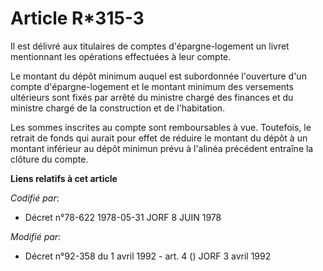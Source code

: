 # Article R*315-3

Il est délivré aux titulaires de comptes d'épargne-logement un livret mentionnant les opérations effectuées à leur compte.

Le montant du dépôt minimum auquel est subordonnée l'ouverture d'un compte d'épargne-logement et le montant minimum des
versements ultérieurs sont fixés par arrêté du ministre chargé des finances et du ministre chargé de la construction et de
l'habitation.

Les sommes inscrites au compte sont remboursables à vue. Toutefois, le retrait de fonds qui aurait pour effet de réduire le
montant du dépôt à un montant inférieur au dépôt minimun prévu à l'alinéa précédent entraîne la clôture du compte.

**Liens relatifs à cet article**

_Codifié par_:

  - Décret n°78-622 1978-05-31 JORF 8 JUIN 1978

_Modifié par_:

  - Décret n°92-358 du 1 avril 1992 - art. 4 () JORF 3 avril 1992
